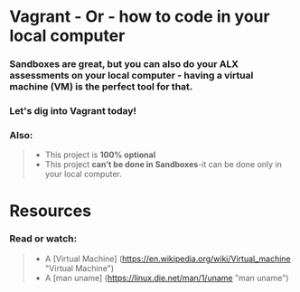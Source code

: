 # Vagrant - Or - how to code in your local computer
### Sandboxes are great, but you can also do your ALX assessments on your local computer - having a virtual machine (VM) is the perfect tool for that.
### Let's dig into **Vagrant** today!
### Also:
> * This project is **100% optional**
> * This project **can't be done in Sandboxes**-it can be done only in your local computer.
# Resources
### **Read or watch**:
> * A [Virtual Machine] (https://en.wikipedia.org/wiki/Virtual_machine "Virtual Machine")
> * A [man uname] (https://linux.die.net/man/1/uname "man uname")
   
